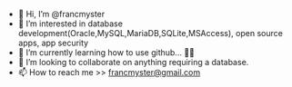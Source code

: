 - 👋 Hi, I’m @francmyster
- 👀 I’m interested in database development(Oracle,MySQL,MariaDB,SQLite,MSAccess), open source apps, app security
- 🌱 I’m currently learning how to use github... 🤦🏾
- 💞️ I’m looking to collaborate on anything requiring a database.
- 📫 How to reach me >> francmyster@gmail.com

<!---
francmyster/francmyster is a ✨ special ✨ repository because its `README.md` (this file) appears on your GitHub profile.
You can click the Preview link to take a look at your changes.
--->
